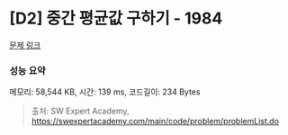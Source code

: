 # [D2] 중간 평균값 구하기 - 1984 

[문제 링크](https://swexpertacademy.com/main/code/problem/problemDetail.do?contestProbId=AV5Pw_-KAdcDFAUq) 

### 성능 요약

메모리: 58,544 KB, 시간: 139 ms, 코드길이: 234 Bytes



> 출처: SW Expert Academy, https://swexpertacademy.com/main/code/problem/problemList.do